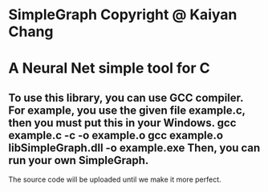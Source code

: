 # SimpleGraph Copyright @ Kaiyan Chang
A Neural Net simple tool for C
================================================================
To use this library, you can use GCC compiler.
For example, you use the given file example.c, then you must put this in your Windows.
  gcc example.c -c -o example.o
  gcc example.o libSimpleGraph.dll -o example.exe
Then, you can run your own SimpleGraph.
----------------------------------------------------------------
The source code will be uploaded until we make it more perfect.
 

